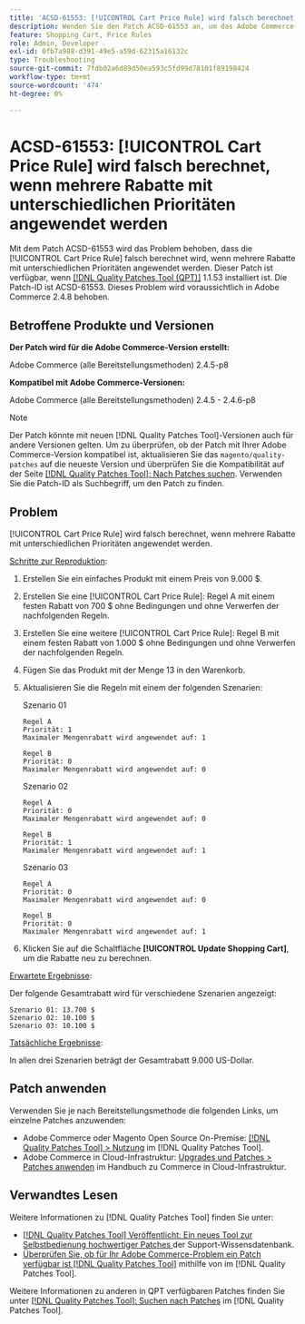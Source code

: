 ```yaml
---
title: 'ACSD-61553: [!UICONTROL Cart Price Rule] wird falsch berechnet, wenn mehrere Rabatte mit unterschiedlichen Prioritäten angewendet werden'
description: Wenden Sie den Patch ACSD-61553 an, um das Adobe Commerce-Problem zu beheben, bei dem die [!UICONTROL Cart Price Rule] falsch berechnet wird, wenn mehrere Rabatte mit unterschiedlichen Prioritäten angewendet werden.
feature: Shopping Cart, Price Rules
role: Admin, Developer
exl-id: 0fb7a988-d391-49e5-a59d-62315a16132c
type: Troubleshooting
source-git-commit: 7fdb02a6d89d50ea593c5fd99d78101f89198424
workflow-type: tm+mt
source-wordcount: '474'
ht-degree: 0%

---
```


# ACSD-61553: [!UICONTROL Cart Price Rule] wird falsch berechnet, wenn mehrere Rabatte mit unterschiedlichen Prioritäten angewendet werden

Mit dem Patch ACSD-61553 wird das Problem behoben, dass die [!UICONTROL Cart Price Rule] falsch berechnet wird, wenn mehrere Rabatte mit unterschiedlichen Prioritäten angewendet werden. Dieser Patch ist verfügbar, wenn [[!DNL Quality Patches Tool (QPT)]](https://experienceleague.adobe.com/en/docs/commerce-operations/tools/quality-patches-tool/quality-patches-tool-to-self-serve-quality-patches) 1.1.53 installiert ist. Die Patch-ID ist ACSD-61553. Dieses Problem wird voraussichtlich in Adobe Commerce 2.4.8 behoben.

## Betroffene Produkte und Versionen

**Der Patch wird für die Adobe Commerce-Version erstellt:**

Adobe Commerce (alle Bereitstellungsmethoden) 2.4.5-p8

**Kompatibel mit Adobe Commerce-Versionen:**

Adobe Commerce (alle Bereitstellungsmethoden) 2.4.5 - 2.4.6-p8

>[!NOTE]
>
>Der Patch könnte mit neuen [!DNL Quality Patches Tool]-Versionen auch für andere Versionen gelten. Um zu überprüfen, ob der Patch mit Ihrer Adobe Commerce-Version kompatibel ist, aktualisieren Sie das `magento/quality-patches` auf die neueste Version und überprüfen Sie die Kompatibilität auf der Seite [[!DNL Quality Patches Tool]: Nach Patches suchen](https://experienceleague.adobe.com/tools/commerce-quality-patches/index.html). Verwenden Sie die Patch-ID als Suchbegriff, um den Patch zu finden.

## Problem

[!UICONTROL Cart Price Rule] wird falsch berechnet, wenn mehrere Rabatte mit unterschiedlichen Prioritäten angewendet werden.

<u>Schritte zur Reproduktion</u>:

1. Erstellen Sie ein einfaches Produkt mit einem Preis von 9.000 $.
1. Erstellen Sie eine [!UICONTROL Cart Price Rule]: Regel A mit einem festen Rabatt von 700 $ ohne Bedingungen und ohne Verwerfen der nachfolgenden Regeln.
1. Erstellen Sie eine weitere [!UICONTROL Cart Price Rule]: Regel B mit einem festen Rabatt von 1.000 $ ohne Bedingungen und ohne Verwerfen der nachfolgenden Regeln.
1. Fügen Sie das Produkt mit der Menge 13 in den Warenkorb.
1. Aktualisieren Sie die Regeln mit einem der folgenden Szenarien:

   Szenario 01

       Regel A
       Priorität: 1
       Maximaler Mengenrabatt wird angewendet auf: 1
       
       Regel B
       Priorität: 0
       Maximaler Mengenrabatt wird angewendet auf: 0
   
   Szenario 02

       Regel A
       Priorität: 0
       Maximaler Mengenrabatt wird angewendet auf: 0
       
       Regel B
       Priorität: 1
       Maximaler Mengenrabatt wird angewendet auf: 1
   
   Szenario 03

       Regel A
       Priorität: 0
       Maximaler Mengenrabatt wird angewendet auf: 0
       
       Regel B
       Priorität: 0
       Maximaler Mengenrabatt wird angewendet auf: 1
   
1. Klicken Sie auf die Schaltfläche **[!UICONTROL Update Shopping Cart]**, um die Rabatte neu zu berechnen.

<u>Erwartete Ergebnisse</u>:

Der folgende Gesamtrabatt wird für verschiedene Szenarien angezeigt:

    Szenario 01: 13.700 $ 
    Szenario 02: 10.100 $ 
    Szenario 03: 10.100 $

<u>Tatsächliche Ergebnisse</u>:

In allen drei Szenarien beträgt der Gesamtrabatt 9.000 US-Dollar.

## Patch anwenden

Verwenden Sie je nach Bereitstellungsmethode die folgenden Links, um einzelne Patches anzuwenden:

* Adobe Commerce oder Magento Open Source On-Premise: [[!DNL Quality Patches Tool] > Nutzung](/help/tools/quality-patches-tool/usage.md) im [!DNL Quality Patches Tool].
* Adobe Commerce in Cloud-Infrastruktur: [Upgrades und Patches > Patches anwenden](https://experienceleague.adobe.com/docs/commerce-cloud-service/user-guide/develop/upgrade/apply-patches.html) im Handbuch zu Commerce in Cloud-Infrastruktur.

## Verwandtes Lesen

Weitere Informationen zu [!DNL Quality Patches Tool] finden Sie unter:

* [[!DNL Quality Patches Tool] Veröffentlicht: Ein neues Tool zur Selbstbedienung hochwertiger Patches ](https://experienceleague.adobe.com/en/docs/commerce-operations/tools/quality-patches-tool/quality-patches-tool-to-self-serve-quality-patches) der Support-Wissensdatenbank.
* [Überprüfen Sie, ob für Ihr Adobe Commerce-Problem ein Patch verfügbar ist [!DNL Quality Patches Tool]](/help/tools/quality-patches-tool/patches-available-in-qpt/check-patch-for-magento-issue-with-magento-quality-patches.md) mithilfe von im [!DNL Quality Patches Tool].

Weitere Informationen zu anderen in QPT verfügbaren Patches finden Sie unter [[!DNL Quality Patches Tool]: Suchen nach Patches](https://experienceleague.adobe.com/tools/commerce-quality-patches/index.html) im [!DNL Quality Patches Tool].

